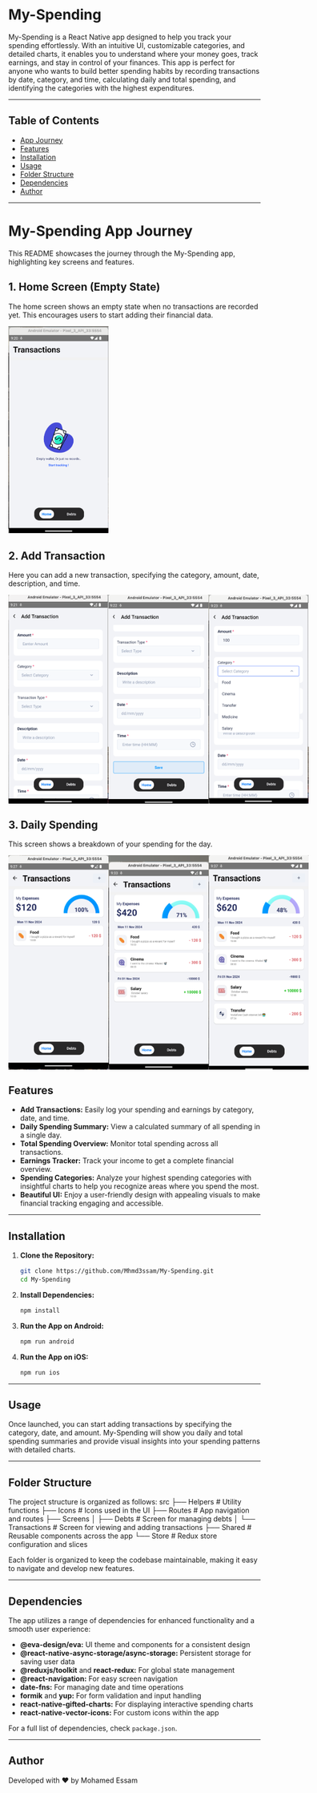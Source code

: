# My-Spending

My-Spending is a React Native app designed to help you track your spending effortlessly. With an intuitive UI, customizable categories, and detailed charts, it enables you to understand where your money goes, track earnings, and stay in control of your finances. This app is perfect for anyone who wants to build better spending habits by recording transactions by date, category, and time, calculating daily and total spending, and identifying the categories with the highest expenditures.

---

## Table of Contents

- [App Journey](#My-Spending-App-Journey)
- [Features](#features)
- [Installation](#installation)
- [Usage](#usage)
- [Folder Structure](#folder-structure)
- [Dependencies](#dependencies)
- [Author](#author)

---

# My-Spending App Journey

This README showcases the journey through the My-Spending app, highlighting key screens and features.

## 1. Home Screen (Empty State)

The home screen shows an empty state when no transactions are recorded yet. This encourages users to start adding their financial data.

<img src="public/EmptyState.png" alt="Empty Home Screen" width="200" />

## 2. Add Transaction

Here you can add a new transaction, specifying the category, amount, date, description, and time.

<div style="display: flex; justify-content: space-between;">
  <img src="public/AddTransaction1.png" alt="Add Transaction" width="200" />
  <img src="public/AddTransaction2.png" alt="Add Transaction" width="200" />
  <img src="public/AddTransaction3.png" alt="Add Transaction" width="200" />
</div>

## 3. Daily Spending

This screen shows a breakdown of your spending for the day.

<div style="display: flex; justify-content: space-between;">
  <img src="public/DailySpending1.png" alt="Daily Spending" width="200" />
  <img src="public/DailySpending2.png" alt="Daily Spending" width="200" />
  <img src="public/DailySpending3.png" alt="Daily Spending" width="200" />
</div>

## Features

- **Add Transactions:** Easily log your spending and earnings by category, date, and time.
- **Daily Spending Summary:** View a calculated summary of all spending in a single day.
- **Total Spending Overview:** Monitor total spending across all transactions.
- **Earnings Tracker:** Track your income to get a complete financial overview.
- **Spending Categories:** Analyze your highest spending categories with insightful charts to help you recognize areas where you spend the most.
- **Beautiful UI:** Enjoy a user-friendly design with appealing visuals to make financial tracking engaging and accessible.

---

## Installation

1. **Clone the Repository:**

   ```bash
   git clone https://github.com/Mhmd3ssam/My-Spending.git
   cd My-Spending
   ```

2. **Install Dependencies:**

   ```bash
   npm install
   ```

3. **Run the App on Android:**

   ```bash
   npm run android
   ```

4. **Run the App on iOS:**

   ```bash
   npm run ios
   ```

---

## Usage

Once launched, you can start adding transactions by specifying the category, date, and amount. My-Spending will show you daily and total spending summaries and provide visual insights into your spending patterns with detailed charts.

---

## Folder Structure

The project structure is organized as follows:
src ├── Helpers # Utility functions ├── Icons # Icons used in the UI ├── Routes # App navigation and routes ├── Screens │ ├── Debts # Screen for managing debts │ └── Transactions # Screen for viewing and adding transactions ├── Shared # Reusable components across the app └── Store # Redux store configuration and slices

Each folder is organized to keep the codebase maintainable, making it easy to navigate and develop new features.

---

## Dependencies

The app utilizes a range of dependencies for enhanced functionality and a smooth user experience:

- **@eva-design/eva:** UI theme and components for a consistent design
- **@react-native-async-storage/async-storage:** Persistent storage for saving user data
- **@reduxjs/toolkit** and **react-redux:** For global state management
- **@react-navigation:** For easy screen navigation
- **date-fns:** For managing date and time operations
- **formik** and **yup:** For form validation and input handling
- **react-native-gifted-charts:** For displaying interactive spending charts
- **react-native-vector-icons:** For custom icons within the app

For a full list of dependencies, check `package.json`.

---

## Author

Developed with ❤️ by Mohamed Essam
